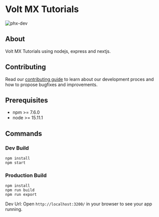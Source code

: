 # Volt MX Tutorials
![phx-dev](https://github.com/HCL-TECH-SOFTWARE/volt-mx-tutorials/actions/workflows/intergrate.yml/badge.svg?branch=phx-dev)

## About

Volt MX Tutorials using nodejs, express and nextjs.

## Contributing

Read our [contributing guide](https://github.com/HCL-TECH-SOFTWARE/volt-mx-tutorials/blob/phx-dev/.github/CONTRIBUTING.md) to learn about our development proces and  how to propose bugfixes and improvements.

## Prerequisites

* npm >= 7.6.0
* node >= 15.11.1

## Commands

### Dev Build

```node
npm install
npm start
```
### Production Build

```node
npm install
npm run build
npm run export
```

Dev Url: Open `http://localhost:3200/` in your browser to see your app running.
